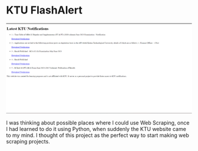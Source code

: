 # KTU FlashAlert

![ss](ss.png)

I was thinking about possible places where I could use Web Scraping, once I had learned to do it using Python, when suddenly the KTU website came to my mind. I thought of this project as the perfect way to start making web scraping projects. 



